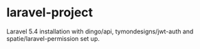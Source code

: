 # laravel-project
Laravel 5.4 installation with dingo/api, tymondesigns/jwt-auth and spatie/laravel-permission set up.
